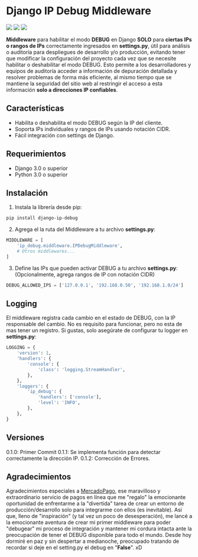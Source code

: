 # Django IP Debug Middleware
![](https://img.shields.io/github/created-at/oguerrerog/django-ip-debug) ![](https://img.shields.io/github/last-commit/oguerrerog/django-ip-debug) ![](https://img.shields.io/github/stars/oguerrerog/django-ip-debug?style=flat-square)

**Middleware** para habilitar el modo **DEBUG** en Django **SOLO** para **ciertas IPs o rangos de IPs** correctamente ingresados en **settings.py**, útil para análisis o auditoría para despliegues de desarrollo y/o producción, evitando tener que modificar la configuración del proyecto cada vez que se necesite habilitar o deshabilitar el modo DEBUG. 
Esto permite a los desarrolladores y equipos de auditoría acceder a información de depuración detallada y resolver problemas de forma más eficiente, al mismo tiempo que se mantiene la seguridad del sitio web al restringir el acceso a esta información **solo a direcciones IP confiables**.

## Características
- Habilita o deshabilita el modo DEBUG según la IP del cliente.
- Soporta IPs individuales y rangos de IPs usando notación CIDR.
- Fácil integración con settings de Django.

## Requerimientos
- Django 3.0 o superior
- Python 3.0 o superior

## Instalación
1) Instala la librería desde pip:

```bash
pip install django-ip-debug

```
2) Agrega el la ruta del Middleware a tu archivo **settings.py**:

```python
MIDDLEWARE = [
    'ip_debug.middleware.IPDebugMiddleware',
    # Otros middlewares...
]
```

3) Define las IPs que pueden activar DEBUG a tu archivo **settings.py**:
(Opcionalmente, agrega rangos de IP con notación CIDR)
```python
DEBUG_ALLOWED_IPS = ['127.0.0.1', '192.168.0.50', '192.168.1.0/24']
```
## Logging
El middleware registra cada cambio en el estado de DEBUG, con la IP responsable del cambio.
No es requisito para funcionar, pero no esta de mas tener un registro. Si gustas, solo   asegúrate de configurar tu logger en **settings.py**:
```python
LOGGING = {
    'version': 1,
    'handlers': {
        'console': {
            'class': 'logging.StreamHandler',
        },
    },
    'loggers': {
        'ip_debug': {
            'handlers': ['console'],
            'level': 'INFO',
        },
    },
}
```

## Versiones
0.1.0: Primer Commit
0.1.1: Se implementa función para detectar correctamente la dirección IP.
0.1.2: Corrección de Errores.


## Agradecimientos
Agradecimientos especiales a [MercadoPago](https://github.com/mercadopago "MercadoPago"), ese maravilloso y extraordinario servicio de pagos en línea que me "regalo" la emocionante oportunidad de enfrentarme a la "divertida" tarea de crear un entorno de producción/desarrollo solo para integrarme con ellos (es inevitable). Así que, lleno de "inspiración" (y tal vez un poco de desesperación), me lancé a la emocionante aventura de crear mi primer middleware para poder "debugear" mi proceso de integración y mantener mi cordura intacta ante la preocupación de tener el DEBUG disponible para todo el mundo.
Desde hoy dormiré en paz y sin despertar a medianoche, preocupado tratando de recordar si deje en el setting.py el debug en "**False**". xD